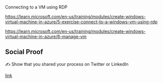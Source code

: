 Connecting to a VM using RDP 




https://learn.microsoft.com/en-us/training/modules/create-windows-virtual-machine-in-azure/5-exercise-connect-to-a-windows-vm-using-rdp 

https://learn.microsoft.com/en-us/training/modules/create-windows-virtual-machine-in-azure/6-manage-vm 


## Social Proof

✍️ Show that you shared your process on Twitter or LinkedIn

[link](link)
